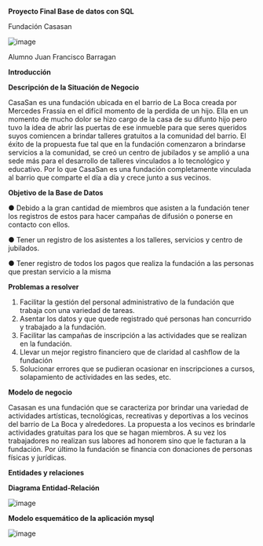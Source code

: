 **Proyecto Final Base de datos con SQL**

Fundación Casasan

![image](https://github.com/juanfrab7/Trabajo-SQL-BD-Casasan/assets/112890703/8ffc4274-328b-4893-adb7-71f1d46c149c)

Alumno Juan Francisco Barragan

**Introducción**

**Descripción de la Situación de Negocio**

CasaSan es una fundación ubicada en el barrio de La Boca creada por Mercedes Frassia en el difícil momento de la perdida de un hijo. Ella en un momento de mucho dolor se hizo cargo de la casa de su difunto hijo pero tuvo la idea de abrir las puertas de ese inmueble para que seres queridos suyos comiencen a brindar talleres gratuitos a la comunidad del barrio. El éxito de la propuesta fue tal que en la fundación comenzaron a brindarse servicios a la comunidad, se creó un centro de jubilados y se amplió a una sede más para el desarrollo de talleres vinculados a lo tecnológico y educativo. Por lo que CasaSan es una fundación completamente vinculada al barrio que comparte el día a día y crece junto a sus vecinos.


**Objetivo de la Base de Datos**

●	Debido a la gran cantidad de miembros que asisten a la fundación tener los registros de estos para hacer campañas de difusión o ponerse en contacto con ellos.

●	Tener un registro de los asistentes a los talleres, servicios y centro de jubilados.

●	Tener registro de todos los pagos que realiza la fundación a las personas que prestan servicio a la misma


**Problemas a resolver**

1.	Facilitar la gestión del personal administrativo de la fundación que trabaja con una variedad de tareas.
2.	Asentar los datos y que quede registrado qué personas han concurrido y trabajado a la fundación.
3.	Facilitar las campañas de inscripción a las actividades que se realizan en la fundación.
4.	Llevar un mejor registro financiero que de claridad al cashflow de la fundación
5.	Solucionar errores que se pudieran ocasionar en inscripciones a cursos, solapamiento de actividades en las sedes, etc.


**Modelo de negocio**

Casasan es una fundación que se caracteriza por brindar una variedad de actividades artísticas, tecnológicas, recreativas y deportivas a los vecinos del barrio de La Boca y alrededores. La propuesta a los vecinos es brindarle actividades  gratuitas para los que se hagan miembros. A su vez los trabajadores no realizan sus labores ad honorem sino que le facturan a la fundación. Por último la fundación se financia con donaciones de personas físicas y jurídicas.

**Entidades y relaciones**

**Diagrama Entidad-Relación**

![image](https://github.com/juanfrab7/Trabajo-SQL-BD-Casasan/assets/112890703/c3304204-21d7-456c-8c89-16409760adc2)

**Modelo esquemático de la aplicación mysql**

![image](https://github.com/juanfrab7/Trabajo-SQL-BD-Casasan/assets/112890703/11c1be06-1742-479f-9d57-9071737b7afd)
